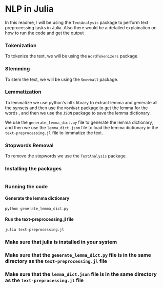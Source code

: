 # NLP in Julia
In this readme, I will be using the `TextAnalysis` package to perform text preprocessing tasks in Julia.
Also there would be a detailed explaination on how to run the code and get the output

### Tokenization
To tokenize the text, we will be using the `WordTokenizers` package.

### Stemming
To stem the text, we will be using the `Snowball` package.

### Lemmatization
To lemmatize we use python's nltk library to extract lemma  and generate all the synsets and then use the `WordNet` package to get the lemma for the words , and then we use the `JSON` package to save the lemma dictionary.

We use the `generate_lemma_dict.py` file to generate the lemma dictionary, and then we use the `lemma_dict.json` file to load the lemma dictionary in the `text-preprocessing.jl` file to lemmatize the text.

### Stopwords Removal
To remove the stopwords we use the `TextAnalysis` package.

### Installing the packages 

```julia -e 'using Pkg; Pkg.add("TextAnalysis"); Pkg.add("WordTokenizers"); Pkg.add("Snowball"); Pkg.add("JSON"); Pkg.add("Languages"); Pkg.add("CSV"); Pkg.add("DataFrames")'
```

### Running the code

#### Generate the lemma dictionary

```python generate_lemma_dict.py```

#### Run the text-preprocessing.jl file

```julia text-preprocessing.jl```

### Make sure that julia is installed in your system
### Make sure that the `generate_lemma_dict.py` file is in the same directory as the `text-preprocessing.jl` file
### Make sure that the `lemma_dict.json` file is in the same directory as the `text-preprocessing.jl` file


